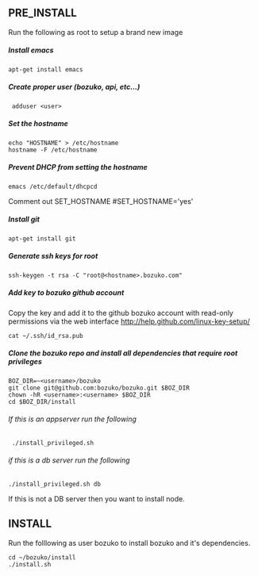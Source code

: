 ## PRE_INSTALL
Run the following as root to setup a brand new image

##### Install emacs
    apt-get install emacs

##### Create proper user (bozuko, api, etc...)
     adduser <user> 


##### Set the hostname
    echo "HOSTNAME" > /etc/hostname
    hostname -F /etc/hostname


##### Prevent DHCP from setting the hostname
    emacs /etc/default/dhcpcd 

Comment out SET_HOSTNAME
    #SET_HOSTNAME='yes'


##### Install git
    apt-get install git

##### Generate ssh keys for root
    ssh-keygen -t rsa -C "root@<hostname>.bozuko.com"


##### Add key to bozuko github account
Copy the key and add it to the github bozuko account 
with read-only permissions via the web interface
http://help.github.com/linux-key-setup/

    cat ~/.ssh/id_rsa.pub


##### Clone the bozuko repo and install all dependencies that require root privileges
    BOZ_DIR=~<username>/bozuko
    git clone git@github.com:bozuko/bozuko.git $BOZ_DIR
    chown -hR <username>:<username> $BOZ_DIR
    cd $BOZ_DIR/install

###### If this is an appserver run the following
     ./install_privileged.sh

###### if this is a db server run the following
    ./install_privileged.sh db

If this is not a DB server then you want to install node.

## INSTALL

Run the folllowing as user bozuko to install bozuko and it's dependencies.

    cd ~/bozuko/install
    ./install.sh
